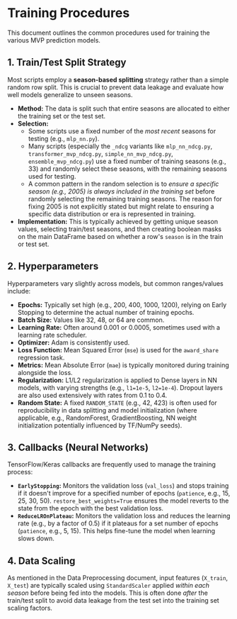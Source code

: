 # Training Procedures

This document outlines the common procedures used for training the various MVP prediction models.

## 1. Train/Test Split Strategy

Most scripts employ a **season-based splitting** strategy rather than a simple random row split. This is crucial to prevent data leakage and evaluate how well models generalize to unseen seasons.

*   **Method:** The data is split such that entire seasons are allocated to either the training set or the test set.
*   **Selection:**
    *   Some scripts use a fixed number of the *most recent* seasons for testing (e.g., `mlp_nn.py`).
    *   Many scripts (especially the `_ndcg` variants like `mlp_nn_ndcg.py`, `transformer_mvp_ndcg.py`, `simple_nn_mvp_ndcg.py`, `ensemble_mvp_ndcg.py`) use a fixed number of training seasons (e.g., 33) and randomly select these seasons, with the remaining seasons used for testing.
    *   A common pattern in the random selection is to *ensure a specific season (e.g., 2005) is always included in the training set* before randomly selecting the remaining training seasons. The reason for fixing 2005 is not explicitly stated but might relate to ensuring a specific data distribution or era is represented in training.
*   **Implementation:** This is typically achieved by getting unique season values, selecting train/test seasons, and then creating boolean masks on the main DataFrame based on whether a row's `season` is in the train or test set.

## 2. Hyperparameters

Hyperparameters vary slightly across models, but common ranges/values include:

*   **Epochs:** Typically set high (e.g., 200, 400, 1000, 1200), relying on Early Stopping to determine the actual number of training epochs.
*   **Batch Size:** Values like 32, 48, or 64 are common.
*   **Learning Rate:** Often around 0.001 or 0.0005, sometimes used with a learning rate scheduler.
*   **Optimizer:** Adam is consistently used.
*   **Loss Function:** Mean Squared Error (`mse`) is used for the `award_share` regression task.
*   **Metrics:** Mean Absolute Error (`mae`) is typically monitored during training alongside the loss.
*   **Regularization:** L1/L2 regularization is applied to Dense layers in NN models, with varying strengths (e.g., `l1=1e-5`, `l2=1e-4`). Dropout layers are also used extensively with rates from 0.1 to 0.4.
*   **Random State:** A fixed `RANDOM_STATE` (e.g., 42, 423) is often used for reproducibility in data splitting and model initialization (where applicable, e.g., RandomForest, GradientBoosting, NN weight initialization potentially influenced by TF/NumPy seeds).

## 3. Callbacks (Neural Networks)

TensorFlow/Keras callbacks are frequently used to manage the training process:

*   **`EarlyStopping`:** Monitors the validation loss (`val_loss`) and stops training if it doesn't improve for a specified number of epochs (`patience`, e.g., 15, 25, 30, 50). `restore_best_weights=True` ensures the model reverts to the state from the epoch with the best validation loss.
*   **`ReduceLROnPlateau`:** Monitors the validation loss and reduces the learning rate (e.g., by a factor of 0.5) if it plateaus for a set number of epochs (`patience`, e.g., 5, 15). This helps fine-tune the model when learning slows down.

## 4. Data Scaling

As mentioned in the Data Preprocessing document, input features (`X_train`, `X_test`) are typically scaled using `StandardScaler` applied *within each season* before being fed into the models. This is often done *after* the train/test split to avoid data leakage from the test set into the training set scaling factors. 